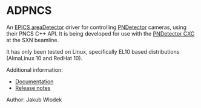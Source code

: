 # ADPNCS

An [EPICS areaDetector](https://github.com/areaDetector/areaDetector) driver for controlling [PNDetector](https://pndetector.de/) cameras, using their PNCS C++ API. It is being developed for use with the [PNDetector CXC](https://pndetector.de/products-applications/product/the-pncdd-color-x-ray-camera-cxc/) at the SXN beamline.

It has only been tested on Linux, specifically EL10 based distributions (AlmaLinux 10 and RedHat 10).

Additional information:

* [Documentation]()
* [Release notes](https://github.com/NSLS2/ADPNCS/releases)

Author: Jakub Wlodek